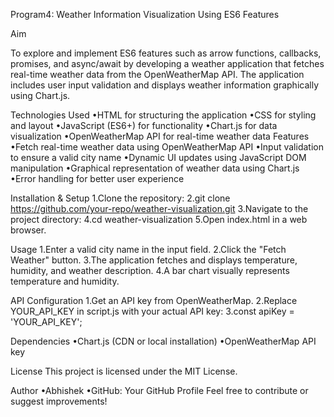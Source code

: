 Program4: Weather Information Visualization Using ES6 Features




Aim

To explore and implement ES6 features such as arrow functions, callbacks, promises, and async/await by developing a weather application that fetches real-time weather data from the OpenWeatherMap API. The application includes user input validation and displays weather information graphically using Chart.js.

Technologies Used
•HTML for structuring the application
•CSS for styling and layout
•JavaScript (ES6+) for functionality
•Chart.js for data visualization
•OpenWeatherMap API for real-time weather data
Features
•Fetch real-time weather data using OpenWeatherMap API
•Input validation to ensure a valid city name
•Dynamic UI updates using JavaScript DOM manipulation
•Graphical representation of weather data using Chart.js
•Error handling for better user experience

Installation & Setup
1.Clone the repository:
2.git clone https://github.com/your-repo/weather-visualization.git
3.Navigate to the project directory:
4.cd weather-visualization
5.Open index.html in a web browser.

Usage
1.Enter a valid city name in the input field.
2.Click the "Fetch Weather" button.
3.The application fetches and displays temperature, humidity, and weather description.
4.A bar chart visually represents temperature and humidity.

API Configuration
1.Get an API key from OpenWeatherMap.
2.Replace YOUR_API_KEY in script.js with your actual API key:
3.const apiKey = 'YOUR_API_KEY';

Dependencies
•Chart.js (CDN or local installation)
•OpenWeatherMap API key

License
This project is licensed under the MIT License.

Author
•Abhishek
•GitHub: Your GitHub Profile
Feel free to contribute or suggest improvements!
